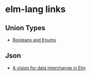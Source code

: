 # elm-lang links

## Union Types

- [Booleans and Enums](https://robots.thoughtbot.com/booleans-and-enums)

## Json
- [A vision for data interchange in Elm](https://gist.github.com/evancz/1c5f2cf34939336ecb79b97bb89d9da6)
